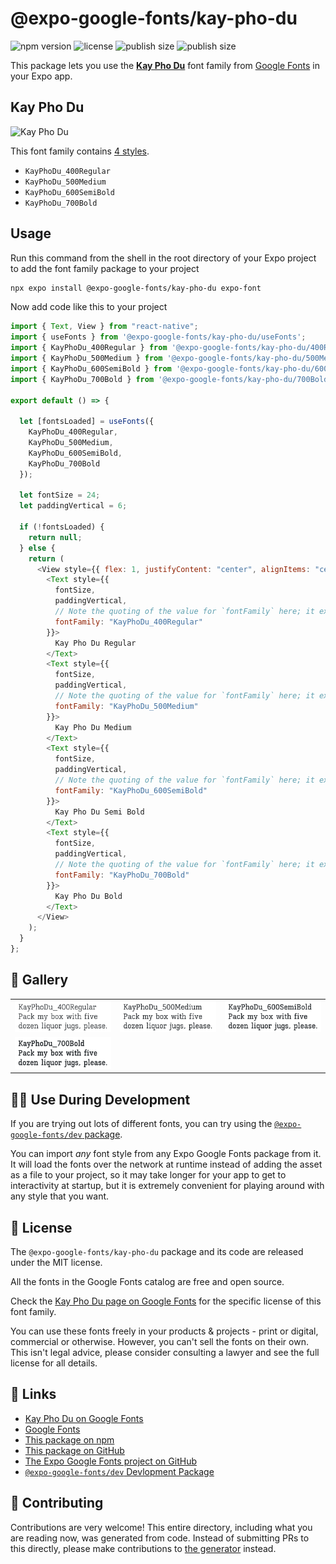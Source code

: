 # @expo-google-fonts/kay-pho-du

![npm version](https://flat.badgen.net/npm/v/@expo-google-fonts/kay-pho-du)
![license](https://flat.badgen.net/github/license/expo/google-fonts)
![publish size](https://flat.badgen.net/packagephobia/install/@expo-google-fonts/kay-pho-du)
![publish size](https://flat.badgen.net/packagephobia/publish/@expo-google-fonts/kay-pho-du)

This package lets you use the [**Kay Pho Du**](https://fonts.google.com/specimen/Kay+Pho+Du) font family from [Google Fonts](https://fonts.google.com/) in your Expo app.

## Kay Pho Du

![Kay Pho Du](./font-family.png)

This font family contains [4 styles](#-gallery).

- `KayPhoDu_400Regular`
- `KayPhoDu_500Medium`
- `KayPhoDu_600SemiBold`
- `KayPhoDu_700Bold`

## Usage

Run this command from the shell in the root directory of your Expo project to add the font family package to your project

```sh
npx expo install @expo-google-fonts/kay-pho-du expo-font
```

Now add code like this to your project

```js
import { Text, View } from "react-native";
import { useFonts } from '@expo-google-fonts/kay-pho-du/useFonts';
import { KayPhoDu_400Regular } from '@expo-google-fonts/kay-pho-du/400Regular';
import { KayPhoDu_500Medium } from '@expo-google-fonts/kay-pho-du/500Medium';
import { KayPhoDu_600SemiBold } from '@expo-google-fonts/kay-pho-du/600SemiBold';
import { KayPhoDu_700Bold } from '@expo-google-fonts/kay-pho-du/700Bold';

export default () => {

  let [fontsLoaded] = useFonts({
    KayPhoDu_400Regular, 
    KayPhoDu_500Medium, 
    KayPhoDu_600SemiBold, 
    KayPhoDu_700Bold
  });

  let fontSize = 24;
  let paddingVertical = 6;

  if (!fontsLoaded) {
    return null;
  } else {
    return (
      <View style={{ flex: 1, justifyContent: "center", alignItems: "center" }}>
        <Text style={{
          fontSize,
          paddingVertical,
          // Note the quoting of the value for `fontFamily` here; it expects a string!
          fontFamily: "KayPhoDu_400Regular"
        }}>
          Kay Pho Du Regular
        </Text>
        <Text style={{
          fontSize,
          paddingVertical,
          // Note the quoting of the value for `fontFamily` here; it expects a string!
          fontFamily: "KayPhoDu_500Medium"
        }}>
          Kay Pho Du Medium
        </Text>
        <Text style={{
          fontSize,
          paddingVertical,
          // Note the quoting of the value for `fontFamily` here; it expects a string!
          fontFamily: "KayPhoDu_600SemiBold"
        }}>
          Kay Pho Du Semi Bold
        </Text>
        <Text style={{
          fontSize,
          paddingVertical,
          // Note the quoting of the value for `fontFamily` here; it expects a string!
          fontFamily: "KayPhoDu_700Bold"
        }}>
          Kay Pho Du Bold
        </Text>
      </View>
    );
  }
};
```

## 🔡 Gallery


||||
|-|-|-|
|![KayPhoDu_400Regular](./400Regular/KayPhoDu_400Regular.ttf.png)|![KayPhoDu_500Medium](./500Medium/KayPhoDu_500Medium.ttf.png)|![KayPhoDu_600SemiBold](./600SemiBold/KayPhoDu_600SemiBold.ttf.png)||
|![KayPhoDu_700Bold](./700Bold/KayPhoDu_700Bold.ttf.png)||||


## 👩‍💻 Use During Development

If you are trying out lots of different fonts, you can try using the [`@expo-google-fonts/dev` package](https://github.com/expo/google-fonts/tree/master/font-packages/dev#readme).

You can import _any_ font style from any Expo Google Fonts package from it. It will load the fonts over the network at runtime instead of adding the asset as a file to your project, so it may take longer for your app to get to interactivity at startup, but it is extremely convenient for playing around with any style that you want.


## 📖 License

The `@expo-google-fonts/kay-pho-du` package and its code are released under the MIT license.

All the fonts in the Google Fonts catalog are free and open source.

Check the [Kay Pho Du page on Google Fonts](https://fonts.google.com/specimen/Kay+Pho+Du) for the specific license of this font family.

You can use these fonts freely in your products & projects - print or digital, commercial or otherwise. However, you can't sell the fonts on their own. This isn't legal advice, please consider consulting a lawyer and see the full license for all details.

## 🔗 Links

- [Kay Pho Du on Google Fonts](https://fonts.google.com/specimen/Kay+Pho+Du)
- [Google Fonts](https://fonts.google.com/)
- [This package on npm](https://www.npmjs.com/package/@expo-google-fonts/kay-pho-du)
- [This package on GitHub](https://github.com/expo/google-fonts/tree/master/font-packages/kay-pho-du)
- [The Expo Google Fonts project on GitHub](https://github.com/expo/google-fonts)
- [`@expo-google-fonts/dev` Devlopment Package](https://github.com/expo/google-fonts/tree/master/font-packages/dev)

## 🤝 Contributing

Contributions are very welcome! This entire directory, including what you are reading now, was generated from code. Instead of submitting PRs to this directly, please make contributions to [the generator](https://github.com/expo/google-fonts/tree/master/packages/generator) instead.
